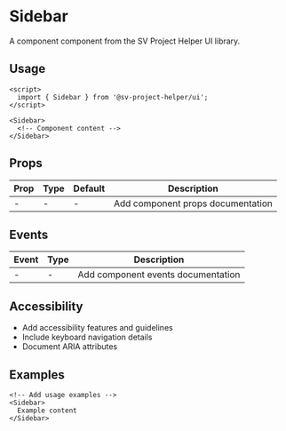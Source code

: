 # Sidebar

A component component from the SV Project Helper UI library.

## Usage

```svelte
<script>
  import { Sidebar } from '@sv-project-helper/ui';
</script>

<Sidebar>
  <!-- Component content -->
</Sidebar>
```

## Props

| Prop | Type | Default | Description |
|------|------|---------|-------------|
| - | - | - | Add component props documentation |

## Events

| Event | Type | Description |
|-------|------|-------------|
| - | - | Add component events documentation |

## Accessibility

- Add accessibility features and guidelines
- Include keyboard navigation details
- Document ARIA attributes

## Examples

```svelte
<!-- Add usage examples -->
<Sidebar>
  Example content
</Sidebar>
```